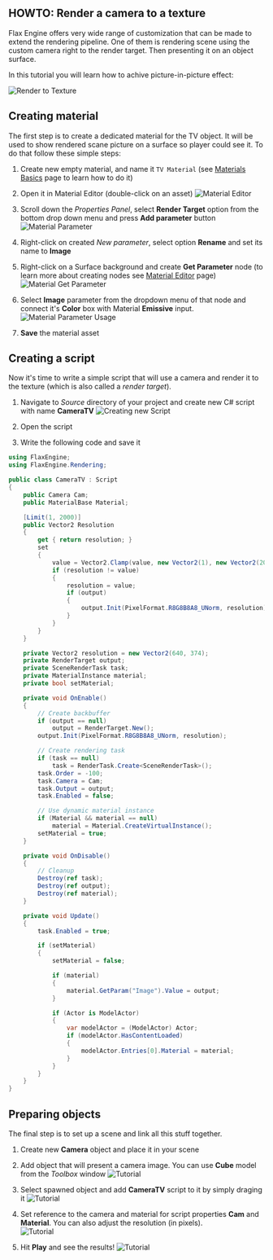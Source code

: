 ## HOWTO: Render a camera to a texture

Flax Engine offers very wide range of customization that can be made to extend the rendering pipeline. One of them is rendering scene using the custom camera right to the render target. Then presenting it on an object surface.

In this tutorial you will learn how to achive picture-in-picture effect:

![Render to Texture](../media/picture-in-picture.png)

## Creating material

The first step is to create a dedicated material for the TV object. It will be used to show rendered scane picture on a surface so player could see it. To do that follow these simple steps:

1. Create new empty material, and name it `TV Material` (see [Materials Basics](../materials/basics/index.md) page to learn how to do it)

2. Open it in Material Editor (double-click on an asset)
   ![Material Editor](../media/picture-in-picture-2.jpg)

3. Scroll down the *Properties Panel*, select **Render Target** option from the bottom drop down menu and press **Add parameter** button
   <br>![Material Parameter](../media/picture-in-picture-3.jpg)

4. Right-click on created *New parameter*, select option **Rename** and set its name to **Image**

5. Right-click on a Surface background and create **Get Parameter** node (to learn more about creating nodes see [Material Editor](../materials/material-editor/index.md) page)
   ![Material Get Parameter](../media/picture-in-picture-4.jpg)

6. Select **Image** parameter from the dropdown menu of that node and connect it's **Color** box with Material **Emissive** input.
   <br>![Material Parameter Usage](../media/picture-in-picture-5.jpg)

7. **Save** the material asset

## Creating a script

Now it's time to write a simple script that will use a camera and render it to the texture (which is also called a *render target*).

1. Navigate to *Source* directory of your project and create new C# script with name **CameraTV**
   ![Creating new Script](../media/picture-in-picture-6.jpg)

2. Open the script

3. Write the following code and save it

```cs
using FlaxEngine;
using FlaxEngine.Rendering;

public class CameraTV : Script
{
	public Camera Cam;
	public MaterialBase Material;

	[Limit(1, 2000)]
	public Vector2 Resolution
	{
		get { return resolution; }
		set
		{
			value = Vector2.Clamp(value, new Vector2(1), new Vector2(2000));
			if (resolution != value)
			{
				resolution = value;
				if (output)
				{
					output.Init(PixelFormat.R8G8B8A8_UNorm, resolution);
				}
			}
		}
	}

	private Vector2 resolution = new Vector2(640, 374);
	private RenderTarget output;
	private SceneRenderTask task;
	private MaterialInstance material;
	private bool setMaterial;

	private void OnEnable()
	{
		// Create backbuffer
		if (output == null)
			output = RenderTarget.New();
		output.Init(PixelFormat.R8G8B8A8_UNorm, resolution);

		// Create rendering task
		if (task == null)
			task = RenderTask.Create<SceneRenderTask>();
		task.Order = -100;
		task.Camera = Cam;
		task.Output = output;
		task.Enabled = false;

		// Use dynamic material instance
		if (Material && material == null)
			material = Material.CreateVirtualInstance();
		setMaterial = true;
	}

	private void OnDisable()
	{
		// Cleanup
		Destroy(ref task);
		Destroy(ref output);
		Destroy(ref material);
	}

	private void Update()
	{
		task.Enabled = true;

		if (setMaterial)
		{
			setMaterial = false;

			if (material)
			{
				material.GetParam("Image").Value = output;
			}

			if (Actor is ModelActor)
			{
				var modelActor = (ModelActor) Actor;
				if (modelActor.HasContentLoaded)
				{
					modelActor.Entries[0].Material = material;
				}
			}
		}
	}
}
```

## Preparing objects

The final step is to set up a scene and link all this stuff together.

1. Create new **Camera** object and place it in your scene
2. Add object that will present a camera image. You can use **Cube** model from the *Toolbox* window
   ![Tutorial](../media/picture-in-picture-7.jpg)

3. Select spawned object and add **CameraTV** script to it by simply draging it
   ![Tutorial](../media/picture-in-picture-8.jpg)

4. Set reference to the camera and material for script properties **Cam** and **Material**. You can also adjust the resolution (in pixels).
   <br>![Tutorial ](../media/picture-in-picture-9.jpg)

5. Hit **Play** and see the results!
   ![Tutorial ](../media/picture-in-picture-10.jpg)
